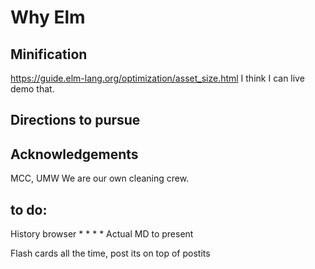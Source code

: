 # Why Elm

## Minification
https://guide.elm-lang.org/optimization/asset_size.html
I think I can live demo that.

## Directions to pursue

## Acknowledgements
MCC, UMW
We are our own cleaning crew.

## to do:
History browser
* 
*
*
*
Actual MD to present

Flash cards all the time, post its on top of postits